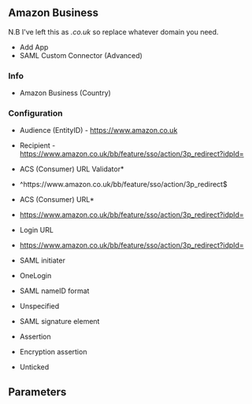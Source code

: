 ## Amazon Business

N.B I've left this as *.co.uk* so replace whatever domain you need.

- Add App
- SAML Custom Connector (Advanced)

### Info
- Amazon Business (Country)

### Configuration

- Audience (EntityID) - https://www.amazon.co.uk
- Recipient - https://www.amazon.co.uk/bb/feature/sso/action/3p_redirect?idpId=<theid in the Amazon SSO Settings>
- ACS (Consumer) URL Validator*
 - ^https:\/\/www\.amazon\.co\.uk\/bb\/feature\/sso\/action\/3p_redirect$

- ACS (Consumer) URL*
 - https://www.amazon.co.uk/bb/feature/sso/action/3p_redirect?idpId=<theid in the Amazon SSO Settings>

- Login URL
 - https://www.amazon.co.uk/bb/feature/sso/action/3p_redirect?idpId=<theid in the Amazon SSO Settings>

- SAML initiater
 - OneLogin

- SAML nameID format
 - Unspecified

- SAML signature element
 - Assertion

- Encryption assertion 
 - Unticked 


## Parameters

